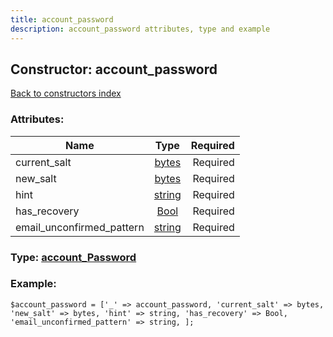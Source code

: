 ```yaml
---
title: account_password
description: account_password attributes, type and example
---
```

## Constructor: account\_password  
[Back to constructors index](index.md)



### Attributes:

| Name     |    Type       | Required |
|----------|:-------------:|---------:|
|current\_salt|[bytes](../types/bytes.md) | Required|
|new\_salt|[bytes](../types/bytes.md) | Required|
|hint|[string](../types/string.md) | Required|
|has\_recovery|[Bool](../types/Bool.md) | Required|
|email\_unconfirmed\_pattern|[string](../types/string.md) | Required|



### Type: [account\_Password](../types/account_Password.md)


### Example:

```
$account_password = ['_' => account_password, 'current_salt' => bytes, 'new_salt' => bytes, 'hint' => string, 'has_recovery' => Bool, 'email_unconfirmed_pattern' => string, ];
```
